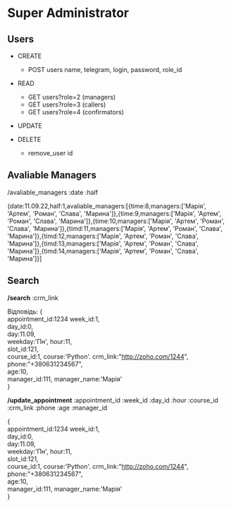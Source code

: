 # Super Administrator

## Users
* CREATE 
  * POST users name, telegram, login, password, role_id
* READ
  * GET users?role=2 (managers)
  * GET users?role=3 (callers)
  * GET users?role=4 (confirmators)
* UPDATE

* DELETE
  * remove_user id



## Avaliable Managers
/avaliable_managers :date :half  

{date:11.09.22,half:1,avaliable_managers:[{time:8,managers:['Марія', 'Артем', 'Роман', 'Слава', 'Марина']},{time:9,managers:['Марія', 'Артем', 'Роман', 'Слава', 'Марина']},{time:10,managers:['Марія', 'Артем', 'Роман', 'Слава', 'Марина']},{timd:11,managers:['Марія', 'Артем', 'Роман', 'Слава', 'Марина']},{timd:12,managers:['Марія', 'Артем', 'Роман', 'Слава', 'Марина']},{timd:13,managers:['Марія', 'Артем', 'Роман', 'Слава', 'Марина']},{timd:14,managers:['Марія', 'Артем', 'Роман', 'Слава', 'Марина']}]


## Search
**/search** :crm_link

Відповідь:
{  
    appointment_id:1234
    week_id:1,  
    day_id:0,  
    day:11.09,  
    weekday:'Пн',
    hour:11,  
    slot_id:121,  
    course_id:1,
    course:'Python'.
    crm_link:"http://zoho.com/1244",  
    phone:"+380631234567",  
    age:10,  
    manager_id:111,
    manager_name:'Марія'    
}
  


**/update_appointment** :appointment_id :week_id :day_id :hour :course_id :crm_link :phone :age :manager_id 

{  
    appointment_id:1234
    week_id:1,  
    day_id:0,  
    day:11.09,  
    weekday:'Пн',
    hour:11,  
    slot_id:121,  
    course_id:1,
    course:'Python'.
    crm_link:"http://zoho.com/1244",  
    phone:"+380631234567",  
    age:10,  
    manager_id:111,
    manager_name:'Марія'    
}